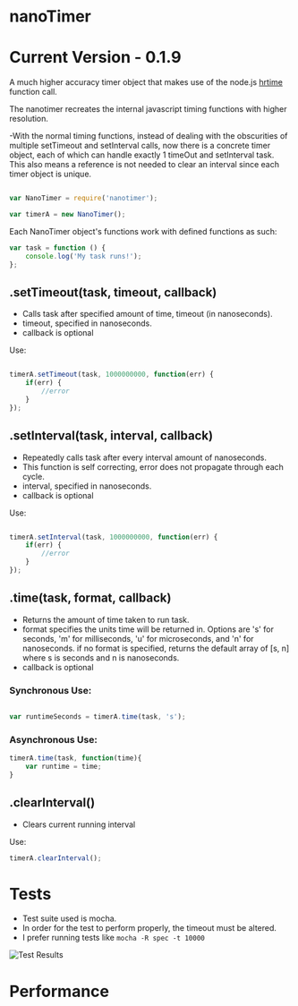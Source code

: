 # nanoTimer
# Current Version - 0.1.9

A much higher accuracy timer object that makes use of the node.js [hrtime](http://nodejs.org/api/process.html#process_process_hrtime) function call.

The nanotimer recreates the internal javascript timing functions with higher resolution.

-With the normal timing functions, instead of dealing with the obscurities of multiple setTimeout and 
setInterval calls, now there is a concrete timer object, each of which can handle exactly 1 timeOut and 
setInterval task. This also means a reference is not needed to clear an interval since each timer object is
unique.



```js

var NanoTimer = require('nanotimer');

var timerA = new NanoTimer();


```

Each NanoTimer object's functions work with defined functions as such:
```js
var task = function () {
    console.log('My task runs!');
};
```


## .setTimeout(task, timeout, callback)
* Calls task after specified amount of time, timeout (in nanoseconds).
* timeout, specified in nanoseconds.
* callback is optional

Use:
```js

timerA.setTimeout(task, 1000000000, function(err) {
    if(err) {
        //error
    }
});
```

## .setInterval(task, interval, callback)
* Repeatedly calls task after every interval amount of nanoseconds.
* This function is self correcting, error does not propagate through each cycle.
* interval, specified in nanoseconds.
* callback is optional

Use:
```js

timerA.setInterval(task, 1000000000, function(err) {
    if(err) {
        //error
    }
});
```

## .time(task, format, callback)
* Returns the amount of time taken to run task.
* format specifies the units time will be returned in. Options are 's' for seconds, 'm' for milliseconds, 'u' for microseconds, 
and 'n' for nanoseconds. if no format is specified, returns the default array of [s, n] where s is seconds and n is nanoseconds.
* callback is optional

### Synchronous Use:
```js

var runtimeSeconds = timerA.time(task, 's');

```

### Asynchronous Use:
```js
timerA.time(task, function(time){
	var runtime = time;
}
```

## .clearInterval()
* Clears current running interval

Use:
```js
timerA.clearInterval();
```


# Tests

* Test suite used is mocha.
* In order for the test to perform properly, the timeout must be altered.
* I prefer running tests like `mocha -R spec -t 10000`

![](https://raw.github.com/Krb686/nanotimer/master/test/0.1.9.png "Test Results")

# Performance









